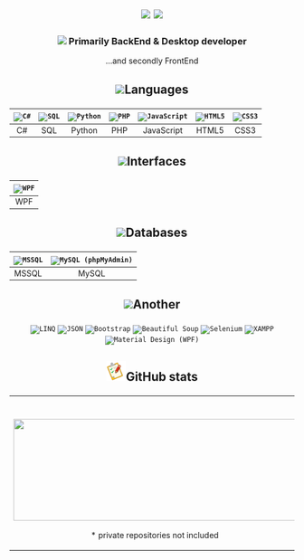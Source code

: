 <!--  Приветствие  -->
  
<div align="center">
  <h1>
    <img src="https://readme-typing-svg.herokuapp.com?size=25&duration=1000&color=16EB00&center=true&vCenter=true&width=25&height=25&lines=%3E"/>
    <img src="https://readme-typing-svg.herokuapp.com?size=25&width=300&color=000000&background=FFFFFF&center=true&vCenter=true&height=25&lines=Hi+there%2C+I'm+Dmitry"/>
  </h1>
</div>
  
<!-- Направление разработчика  -->
  
<div align="center">
  <h3>
    <img src="https://readme-typing-svg.herokuapp.com?size=25&duration=1000&color=16EB00&center=true&vCenter=true&width=25&height=25&lines=%3E"/>
    Primarily BackEnd & Desktop developer
  </h3>
  <p>...and secondly FrontEnd</p>
</div>
  
<!-- Языки  -->
  
<h2 align="center">
  <p><img width=55px src="https://user-images.githubusercontent.com/86602542/169523990-981beff5-097f-4ba2-af24-fc64a74bfa5e.gif"/>Languages</p>
</h2>
<div align="center">  
  
  | <code><img width=50px title="C#" src="https://user-images.githubusercontent.com/86602542/169523940-1eaa39d9-0dc6-4aa0-9d0b-ac440473a052.png"/></code> | <code><img width=50px title="SQL" src="https://user-images.githubusercontent.com/86602542/169524262-d36b3922-d7ab-4a5d-a226-e6dd784bda2d.jpg"/></code> | <code><img width=50px title="Python" src="https://user-images.githubusercontent.com/86602542/169524407-920644ab-78ee-499d-af82-0a4f38af26b0.png"/></code> | <code><img width=50px title="PHP" src="https://user-images.githubusercontent.com/86602542/169524427-bb9c5480-8ceb-4974-a7cf-10c2e0857ff3.png"/></code> | <code><img width=50px title="JavaScript" src="https://user-images.githubusercontent.com/86602542/169524442-3583e838-23a8-4198-8ef8-ec8ea869653b.png"/></code> | <code><img width=50px title="HTML5" src="https://user-images.githubusercontent.com/86602542/169524450-2665e586-d0c5-4b8d-9dbc-0ba50c610147.png"/></code> |  <code><img width=50px title="CSS3" src="https://user-images.githubusercontent.com/86602542/169524456-cefa3531-db44-43c0-bc1c-9294c87cc5a3.png"/></code> |
  | :-: | :-: | :-: | :-: | :-: | :-: | :-: |
  | C# | SQL | Python | PHP | JavaScript | HTML5 | CSS3 |
  
</div>
  
<!--  Интерфейсы  -->

<h2 align="center">
  <p><img width=40px src="https://user-images.githubusercontent.com/86602542/169526105-70cd46cf-98b7-4547-be82-049d1794357f.gif"/>Interfaces</p>
</h2>
<div align="center">

  | <code><img width=50px title="WPF" src="https://user-images.githubusercontent.com/86602542/169524774-847a9d66-e57b-48b1-bc04-04263798d7ad.png"/></code> |
  | :-: |
  | WPF |
  
</div>
  
<!-- Базы данных  -->

<h2 align="center">
  <p><img width=30px src="https://user-images.githubusercontent.com/86602542/169535904-f7b4c627-b7a1-4689-9727-138587107fd5.gif"/>Databases</p>
</h2>
<div align="center">
  
  | <code><img width=75px title="MSSQL" src="https://user-images.githubusercontent.com/86602542/169476599-0fbba1f1-a150-47cc-bf24-aa92e4171f7b.png"/></code> | <code><img width=75px title="MySQL (phpMyAdmin)" src="https://user-images.githubusercontent.com/86602542/169476906-97d31631-a967-43ab-95e5-c1a405a39bd3.png"/></code> |
  | :-: | :-: |
  | MSSQL | MySQL

</div>
  
<!--  Прочее  -->
 
<h2 align="center">
  <p><img width=30px src="https://user-images.githubusercontent.com/86602542/169530095-ed0f5691-96e5-49fb-9122-e62670643361.gif"/>Another</p>  
</h2>
<div align="center">
  <code><img width=70px title="LINQ" src="https://user-images.githubusercontent.com/86602542/169531491-a2d97ac7-cce8-43e1-93d5-2cd5ce05da63.png"/></code>
  <code><img width=50px title="JSON" src=""/></code>
  <code><img width=50px title="Bootstrap" src=""/></code>
  <code><img width=50px title="Beautiful Soup" src=""/></code>
  <code><img width=50px title="Selenium" src=""/></code>
  <code><img width=50px title="XAMPP" src=""/></code>
  <code><img width=50px title="Material Design (WPF)" src=""/></code>
</div>

<!-- GitHub статистика -->

<div>
  <h2 align="center">
    <p><img width="35px" src="https://github.com/TovDmitrij/TovDmitrij/blob/main/pic/title_git-stats.gif">GitHub stats</p>
  </h2>
  <table>
    <tr align="center">
      <td colspan="2">
        <img height=180em src="https://github-readme-stats.vercel.app/api?username=tovdmitrij&count_private=true&show_icons=true&theme=midnight-purple&hide_border=true&hide_title=true"/>
      </td>
    </tr>
    <tr align="center">
      <td>
        <p> 
          <img width=500px height=180em src="https://github-readme-stats.vercel.app/api/top-langs/?username=tovdmitrij&theme=midnight-purple&hide_border=true&layout=compact&langs_count=15&count-private=true&hide_title=true"/>
        </p> 
        <p>
        * private repositories not included
        </p>   
     </td>
      <td>
        <img width=500px height=180em src="https://github-readme-streak-stats.herokuapp.com/?user=tovdmitrij&count-private=true&theme=midnight-purple&hide_border=true"/>
      </td>
    </tr>
  </table>
</div>
